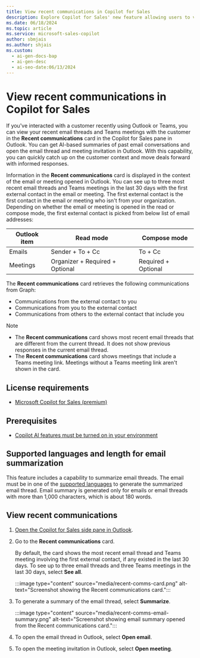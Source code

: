 ```yaml
---
title: View recent communications in Copilot for Sales
description: Explore Copilot for Sales' new feature allowing users to view recent communications, including emails and Teams meetings, with external contacts.
ms.date: 06/18/2024
ms.topic: article
ms.service: microsoft-sales-copilot
author: sbmjais
ms.author: shjais
ms.custom:
  - ai-gen-docs-bap
  - ai-gen-desc
  - ai-seo-date:06/13/2024
---
```


# View recent communications in Copilot for Sales

If you've interacted with a customer recently using Outlook or Teams, you can view your recent email threads and Teams meetings with the customer in the **Recent communications** card in the Copilot for Sales pane in Outlook. You can get AI-based summaries of past email conversations and open the email thread and meeting invitation in Outlook. With this capability, you can quickly catch up on the customer context and move deals forward with informed responses.

Information in the **Recent communications** card is displayed in the context of the email or meeting opened in Outlook. You can see up to three most recent email threads and Teams meetings in the last 30 days with the first external contact in the email or meeting. The first external contact is the first contact in the email or meeting who isn't from your organization. Depending on whether the email or meeting is opened in the read or compose mode, the first external contact is picked from below list of email addresses:

|Outlook item|Read mode|Compose mode|
|---|---|---|
|Emails|Sender + To + Cc|To + Cc|
|Meetings|Organizer + Required + Optional|Required + Optional|

The **Recent communications** card retrieves the following communications from Graph:
- Communications from the external contact to you 
- Communications from you to the external contact 
- Communications from others to the external contact that include you 

> [!NOTE]
> - The **Recent communications** card shows most recent email threads that are different from the current thread. It does not show previous responses in the current email thread.
> - The **Recent communications** card shows meetings that include a Teams meeting link. Meetings without a Teams meeting link aren't shown in the card.

## License requirements

- [Microsoft Copilot for Sales (premium)](https://www.microsoft.com/ai/microsoft-sales-copilot#featuresandpricing)

## Prerequisites

- [Copilot AI features must be turned on in your environment](suggested-replies.md)

## Supported languages and length for email summarization

This feature includes a capability to summarize email threads. The email must be in one of the [supported languages](supported-languages.md#ai-in-copilot-for-sales) to generate the summarized email thread. Email summary is generated only for emails or email threads with more than 1,000 characters, which is about 180 words.

## View recent communications

1. [Open the Copilot for Sales side pane in Outlook](open-app.md#access-copilot-for-sales-in-outlook).

1. Go to the **Recent communications** card.

    By default, the card shows the most recent email thread and Teams meeting involving the first external contact, if any existed in the last 30 days. To see up to three email threads and three Teams meetings in the last 30 days, select **See all**.

    :::image type="content" source="media/recent-comms-card.png" alt-text="Screenshot showing the Recent communications card.":::

1. To generate a summary of the email thread, select **Summarize**.

    :::image type="content" source="media/recent-comms-email-summary.png" alt-text="Screenshot showing email summary opened from the Recent communications card.":::

1. To open the email thread in Outlook, select **Open email**.

1. To open the meeting invitation in Outlook, select **Open meeting**.

    
